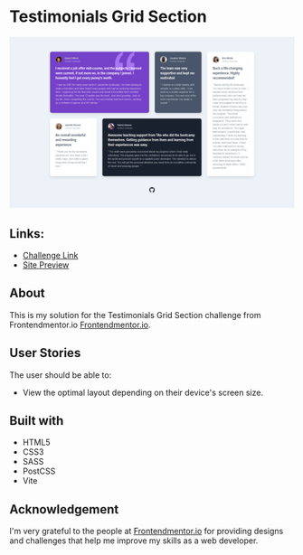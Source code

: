 # Testimonials Grid Section
![](./public/solution-screenshot.png)

## Links:
- [Challenge Link](https://www.frontendmentor.io/challenges/testimonials-grid-section-Nnw6J7Un7)
- [Site Preview](https://robinjmm-product-preview.vercel.app/)

## About
This is my solution for the Testimonials Grid Section challenge from Frontendmentor.io [Frontendmentor.io](https://frontendmentor.io).

## User Stories
The user should be able to:
- View the optimal layout depending on their device's screen size.

## Built with
- HTML5
- CSS3
- SASS
- PostCSS
- Vite

## Acknowledgement
I'm very grateful to the people at [Frontendmentor.io](https://frontendmentor.io) for providing designs and challenges that help me improve my skills as a web developer.
